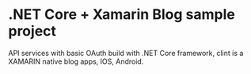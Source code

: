 # .NET Core + Xamarin Blog sample project

API services with basic OAuth build with .NET Core framework, clint is a XAMARIN native blog apps, IOS, Android.